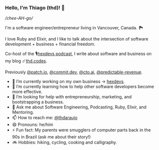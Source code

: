 ### Hello, I'm Thiago (thd)! 👋
_/chee-AH-go/_

I'm a software engineer/entrepreneur living in Vancouver, Canada. 🏞️

I love Ruby and Elixir, and I like to talk about the intersection of software development + business + financial freedom. 

Co-host of the 🎙️[hexdevs podcast](https://www.hexdevs.com/), I write about software and business on my blog ☄️[thd.codes](https://www.thd.codes/).

Previously [@patch.io](https://github.com/patch-technology), [@commit.dev](https://github.com/commitdev/), [@cto.ai](https://github.com/cto-ai), [@predictable-revenue](https://github.com/Carburetor/).

- 🔭 I’m currently working on my own business -> [hexdevs](https://www.hexdevs.com/).
- 🌱 I’m currently learning how to help other software developers become more effective.
- 🤔 I’m looking for help with entrepreneurship, marketing, and bootstrapping a business.
- 💬 Ask me about Software Engineering, Podcasting, Ruby, Elixir, and Mentoring.
- 📫 How to reach me: [@thdaraujo](https://twitter.com/thdaraujo)
- 😄 Pronouns: he/him
- ⚡ Fun fact: My parents were smugglers of computer parts back in the 90s in Brazil (ask me about their story!)
- 🚲 Hobbies: hiking, cycling, cooking and calligraphy.
